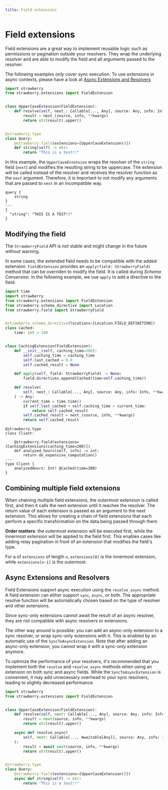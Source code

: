 ```yaml
---
title: Field extensions
---
```


# Field extensions

Field extensions are a great way to implement reusable logic such as permissions or
pagination outside your resolvers. They wrap the underlying resolver and are able to
modify the field and all arguments passed to the resolver.

<Note>

The following examples only cover sync execution. To use extensions in async contexts,
please have a look at [Async Extensions and Resolvers](#async-extensions-and-resolvers)

</Note>

```python
import strawberry
from strawberry.extensions import FieldExtension


class UpperCaseExtension(FieldExtension):
    def resolve(self, next_: Callable[..., Any], source: Any, info: Info, **kwargs):
        result = next_(source, info, **kwargs)
        return str(result).upper()


@strawberry.type
class Query:
    @strawberry.field(extensions=[UpperCaseExtension()])
    def string(self) -> str:
        return "This is a test!!"
```

In this example, the `UpperCaseExtension` wraps the resolver of the `string`
field (`next`) and modifies the resulting string to be uppercase.
The extension will be called instead of the resolver and receives
the resolver function as the `next` argument. Therefore, it is important
to not modify any arguments that are passed to `next` in an incompatible way.

```graphql+response
query {
    string
}
---
{
  "string": "THIS IS A TEST!!"
}
```

## Modifying the field

<Warning>

The `StrawberryField` API is not stable and might change in the future without warning.

</Warning>

In some cases, the extended field needs to be compatible with the added extension.
`FieldExtension` provides an `apply(field: StrawberryField)` method that can be
overriden to modify the field. It is called during _Schema Conversion_.
In the following example, we use `apply` to add a directive to the field:

```python
import time
import strawberry
from strawberry.extensions import FieldExtension
from strawberry.schema_directive import Location
from strawberry.field import StrawberryField


@strawberry.schema_directive(locations=[Location.FIELD_DEFINITION])
class Cached:
    time: int = 100


class CachingExtension(FieldExtension):
    def __init__(self, caching_time=100):
        self.caching_time = caching_time
        self.last_cached = 0.0
        self.cached_result = None

    def apply(self, field: StrawberryField) -> None:
        field.directives.append(Cached(time=self.caching_time))

    def resolve(
        self, next_: Callable[..., Any], source: Any, info: Info, **kwargs
    ) -> Any:
        current_time = time.time()
        if self.last_cached + self.caching_time > current_time:
            return self.cached_result
        self.cached_result = next_(source, info, **kwargs)
        return self.cached_result
```

```python+schema
@strawberry.type
class Client:

    @strawberry.field(extensions=[CachingExtensions(caching_time=200)])
    def analyzed_hours(self, info) -> int:
        return do_expensive_computation()
---
type Client {
    analyzedHours: Int! @Cached(time=200)
}
```

## Combining multiple field extensions

When chaining multiple field extensions, the outermost extension is called first,
and then it calls the next extension until it reaches the resolver.
The return value of each extension is passed as an argument to the next extension.
This allows for creating a chain of field extensions that each perform a specific
transformation on the data being passed through them.

<Tip>

**Order matters**: the outermost extension will be executed first, while the innermost
extension will be applied to the field first. This enables cases like
adding relay pagination in front of an extension that modifies the field's type.

For a of `extensions` of length `n`, `extensions[0]` is the innermost extension,
while `extensions[n-1]` is the outermost.

</Tip>

## Async Extensions and Resolvers

Field Extensions support async execution using the `resolve_async` method.
A field extension can either support `sync`, `async`, or both. The appropriate resolve
function will be automatically chosen based on the type of resolver and other
extensions.

Since sync-only extensions cannot await the result of an async resolver,
they are not compatible with async resolvers or extensions.

The other way around is possible: you can add an async-only extension to a sync
resolver, or wrap sync-only extensions with it.
This is enabled by an automatic use of the `SyncToAsyncExtension`. Note that after
adding an async-only extension, you cannot wrap it with a sync-only extension anymore.

<Tip>

To optimize the performance of your resolvers, it's recommended that you implement both
the `resolve` and `resolve_async` methods when using an extension on both sync and async
fields.
While the `SyncToAsyncExtension` is convenient, it may add unnecessary
overhead to your sync resolvers, leading to slightly decreased performance.

</Tip>

```python
import strawberry
from strawberry.extensions import FieldExtension


class UpperCaseExtension(FieldExtension):
    def resolve(self, next: Callable[..., Any], source: Any, info: Info, **kwargs):
        result = next(source, info, **kwargs)
        return str(result).upper()

    async def resolve_async(
        self, next: Callable[..., Awaitable[Any]], source: Any, info: Info, **kwargs
    ):
        result = await next(source, info, **kwargs)
        return str(result).upper()


@strawberry.type
class Query:
    @strawberry.field(extensions=[UpperCaseExtension()])
    async def string(self) -> str:
        return "This is a test!!"
```
